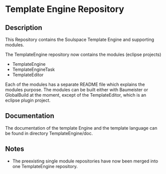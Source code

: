 Template Engine Repository
==========================

Description
-----------
This Repository contains the Soulspace Template Engine and supporting modules. 

The TemplateEngine repository now contains the modules (eclipse projects)
 * TemplateEngine
 * TemplateEngineTask
 * TemplateEditor

Each of the modules has a separate README file which explains the
modules purpose. The modules can be built either with Baumeister or
GlobalBuild at the moment, except of the TemplateEditor, which is an eclipse
plugin project.

Documentation
-------------
The documentation of the template Engine and the template language can be
found in directory TemplateEngine/doc.

Notes
-----
 * The preexisting single module repositories have now been merged into one
   TemplateEngine repository.

